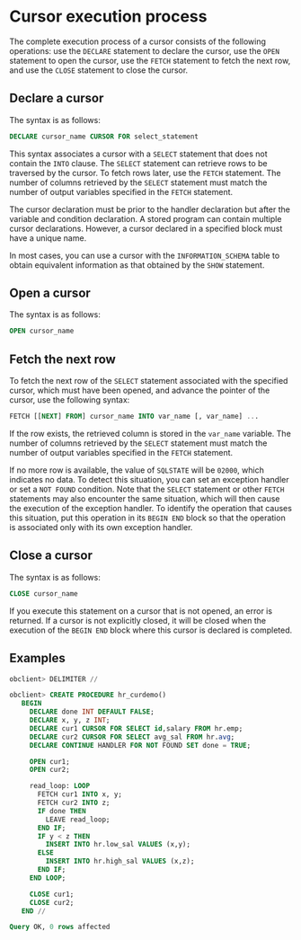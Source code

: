 # Cursor execution process

The complete execution process of a cursor consists of the following operations: use the `DECLARE` statement to declare the cursor, use the `OPEN` statement to open the cursor, use the `FETCH` statement to fetch the next row, and use the `CLOSE` statement to close the cursor.

## Declare a cursor

The syntax is as follows:

```sql
DECLARE cursor_name CURSOR FOR select_statement
```

This syntax associates a cursor with a `SELECT` statement that does not contain the `INTO` clause. The `SELECT` statement can retrieve rows to be traversed by the cursor. To fetch rows later, use the `FETCH` statement. The number of columns retrieved by the `SELECT` statement must match the number of output variables specified in the `FETCH` statement.

The cursor declaration must be prior to the handler declaration but after the variable and condition declaration. A stored program can contain multiple cursor declarations. However, a cursor declared in a specified block must have a unique name.

In most cases, you can use a cursor with the `INFORMATION_SCHEMA` table to obtain equivalent information as that obtained by the `SHOW` statement.

## Open a cursor

The syntax is as follows:

```sql
OPEN cursor_name
```


## Fetch the next row

To fetch the next row of the `SELECT` statement associated with the specified cursor, which must have been opened, and advance the pointer of the cursor, use the following syntax:

```sql
FETCH [[NEXT] FROM] cursor_name INTO var_name [, var_name] ...
```

If the row exists, the retrieved column is stored in the `var_name` variable. The number of columns retrieved by the `SELECT` statement must match the number of output variables specified in the `FETCH` statement.

If no more row is available, the value of `SQLSTATE` will be `02000`, which indicates no data. To detect this situation, you can set an exception handler or set a `NOT FOUND` condition. Note that the `SELECT` statement or other `FETCH` statements may also encounter the same situation, which will then cause the execution of the exception handler. To identify the operation that causes this situation, put this operation in its `BEGIN END` block so that the operation is associated only with its own exception handler.

## Close a cursor

The syntax is as follows:

```sql
CLOSE cursor_name
```


If you execute this statement on a cursor that is not opened, an error is returned. If a cursor is not explicitly closed, it will be closed when the execution of the `BEGIN END` block where this cursor is declared is completed.

## Examples

```sql
obclient> DELIMITER //

obclient> CREATE PROCEDURE hr_curdemo()
   BEGIN
     DECLARE done INT DEFAULT FALSE;
     DECLARE x, y, z INT;
     DECLARE cur1 CURSOR FOR SELECT id,salary FROM hr.emp;
     DECLARE cur2 CURSOR FOR SELECT avg_sal FROM hr.avg;
     DECLARE CONTINUE HANDLER FOR NOT FOUND SET done = TRUE;

     OPEN cur1;
     OPEN cur2;

     read_loop: LOOP
       FETCH cur1 INTO x, y;
       FETCH cur2 INTO z;
       IF done THEN
         LEAVE read_loop;
       END IF;
       IF y < z THEN
         INSERT INTO hr.low_sal VALUES (x,y);
       ELSE
         INSERT INTO hr.high_sal VALUES (x,z);
       END IF;
     END LOOP;

     CLOSE cur1;
     CLOSE cur2;
   END //

Query OK, 0 rows affected
```
